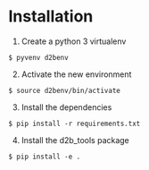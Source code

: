 # Installation

1. Create a python 3 virtualenv
```
$ pyvenv d2benv
```
2. Activate the new environment
```
$ source d2benv/bin/activate
```
3. Install the dependencies
```
$ pip install -r requirements.txt
```
4. Install the d2b_tools package
```
$ pip install -e .
```
